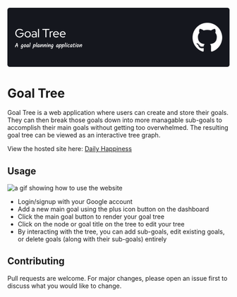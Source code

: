 ![Header](./readme-banner.png)

# Goal Tree

Goal Tree is a web application where users can create and store their goals. They can then break those goals down into more managable sub-goals to accomplish their main goals without getting too overwhelmed. The resulting goal tree can be viewed as an interactive tree graph.

View the hosted site here: [Daily Happiness](https://goaltreebyknikkey.vercel.app/)

## Usage

![a gif showing how to use the website](./goalTree.gif)

- Login/signup with your Google account
- Add a new main goal using the plus icon button on the dashboard
- Click the main goal button to render your goal tree
- Click on the node or goal title on the tree to edit your tree
- By interacting with the tree, you can add sub-goals, edit existing goals, or delete goals (along with their sub-goals) entirely

## Contributing

Pull requests are welcome. For major changes, please open an issue first
to discuss what you would like to change.
